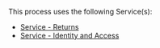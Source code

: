 This process uses the following Service(s):
* [Service - Returns](https://github.com/InlandRevenue/Gateway-Services/tree/master/Service%20-%20Returns)
* [Service - Identity and Access](https://github.com/InlandRevenue/Gateway-Services/tree/master/Service%20-%20Identity%20and%20Access)
